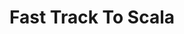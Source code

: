---
title: Fast Track To Scala
description: Fast Track To Scala
link: http://iconotc.com/
when: 16-02-2017
where: Madrid
trainers: José María Díaz
organizer: Icono Training Consulting
---